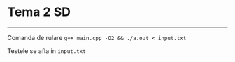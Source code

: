 # Tema 2 SD

---

Comanda de rulare `g++ main.cpp -O2 && ./a.out < input.txt`

Testele se afla in `input.txt`

